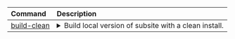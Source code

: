 <big><table>
    <thead>
        <tr align="left" valign="top">
            <th>Command</th>
            <th>Description</th>
        </tr>
    </thead>
    <tbody>
        <tr align="left" valign="top">
            <td> [build-clean](/includes/build/build.test.xml#L193) </td>
            <td>
                <details>
                    <summary>Build local version of subsite with a clean install.</summary>

> ```xml 
> <?xml version="1.0"?>
> <target name="build-clean" description="Build local version of subsite with a clean install." depends="drush-create-files-dirs, install, subsite-modules-development-enable"/>
> ```

                </details>
            </td>
        </tr>
        <tr align="left" valign="top">
            <td> [build-clone](/includes/build/build.clone.xml#L118) </td>
            <td>
                <details>
                    <summary>Build local version of subsite with production data.</summary>

> ```xml 
> <?xml version="1.0"?>
> <target name="build-clone" description="Build local version of subsite with production data." depends="subsite-database-download, drush-regenerate-settings, subsite-database-import, subsite-modules-development-enable"/>
> ```

                </details>
            </td>
        </tr>
        <tr align="left" valign="top">
            <td> [build-code](/includes/build/build.package.xml#L74) </td>
            <td>
                <details>
                    <summary>Build local version of subsite without install.</summary>

> ```xml 
> <?xml version="1.0"?>
> <target name="build-code" description="Build local version of subsite without install." depends="             subsite-site-backup,             platform-delete,             platform-make,             platform-link-resources,             subsite-composer-install,             test-behat-setup-link,             test-behat-setup,             platform-update-htaccess,             test-phpcs-setup,             subsite-modules-development-download,             subsite-site-restore"/>
> ```

                </details>
            </td>
        </tr>
        <tr align="left" valign="top">
            <td> [build-keep](/includes/build/build.package.xml#L92) </td>
            <td>
                <details>
                    <summary>Build local version of subsite with backup and restore.</summary>

> ```xml 
> <?xml version="1.0"?>
> <target name="build-keep" description="Build local version of subsite with backup and restore.">
>         <!-- Execute build-dev with automatic rebuild enabled. -->
>         <phingcall target="build-dev">
>             <property name="platform.rebuild.auto" value="1" override="true"/>
>         </phingcall>
>     </target>
> ```

                </details>
            </td>
        </tr>
        <tr align="left" valign="top">
            <td> [build-release](/includes/build/build.package.xml#L63) </td>
            <td>
                <details>
                    <summary>Build subsite source code release package.</summary>

> ```xml 
> <?xml version="1.0"?>
> <target name="build-release" description="Build subsite source code release package." depends="build-dist">
>         <mkdir dir="${project.release.path}"/>
>         <exec command="tar -czf ${project.release.path}/${project.release.name}.tar.gz ${phing.subsite.build.dir}"/>
>     </target>
> ```

                </details>
            </td>
        </tr>
        <tr align="left" valign="top">
            <td> [build-tests](/includes/build/build.package.xml#L69) </td>
            <td>
                <details>
                    <summary>Build subsite tests code release package.</summary>

> ```xml 
> <?xml version="1.0"?>
> <target name="build-tests" description="Build subsite tests code release package.">
>         <mkdir dir="${project.release.path}"/>
>     </target>
> ```

                </details>
            </td>
        </tr>
        <tr align="left" valign="top">
            <td> [docker-compose-down](/includes/build/build.docker.xml#L22) </td>
            <td>
                <details>
                    <summary>Trash docker project.</summary>

> ```xml 
> <?xml version="1.0"?>
> <target name="docker-compose-down" description="Trash docker project.">
>         <echo msg="Removing containers and volumes for ${docker.project.id}"/>
>         <exec command="docker-compose -p ${docker.project.id} -f ${subsite.starterkit.root}/resources/docker/docker-compose.yml down --volumes"/>
>         <delete file="${project.basedir}/ssk-${docker.project.id}"/>
>     </target>
> ```

                </details>
            </td>
        </tr>
        <tr align="left" valign="top">
            <td> [docker-compose-stop](/includes/build/build.docker.xml#L15) </td>
            <td>
                <details>
                    <summary>Stop docker project.</summary>

> ```xml 
> <?xml version="1.0"?>
> <target name="docker-compose-stop" description="Stop docker project.">
>         <echo msg="Stopping containers for ${docker.project.id}"/>
>         <exec command="docker-compose -p ${docker.project.id} -f ${subsite.starterkit.root}/resources/docker/docker-compose.yml stop"/>
>         <exec command="${project.basedir}/ssk-${docker.project.id} ps" passthru="true"/>
>     </target>
> ```

                </details>
            </td>
        </tr>
        <tr align="left" valign="top">
            <td> [docker-compose-up](/includes/build/build.docker.xml#L5) </td>
            <td>
                <details>
                    <summary>Start docker project.</summary>

> ```xml 
> <?xml version="1.0"?>
> <target name="docker-compose-up" description="Start docker project.">
>         <echo msg="Starting containers for ${docker.project.id}"/>
>         <mkdir dir="${platform.build.dir}"/> 
>         <mkdir dir="${share.platform.path}/databases/platform-dev-${platform.package.reference}"/>
>         <exec command="DB_LOCATION_DIR=${share.platform.path}/databases/platform-dev-${platform.package.reference} docker-compose -p ${docker.project.id} -f ${subsite.starterkit.root}/resources/docker/docker-compose.yml up -d --no-recreate"/>
>         <rel-sym link="${project.basedir}/ssk-${docker.project.id}" target="${subsite.starterkit.root}/resources/docker/dbash" overwrite="true"/>
>         <exec command="${project.basedir}/ssk-${docker.project.id} ps" passthru="true"/>
>     </target>
> ```

                </details>
            </td>
        </tr>
        <tr align="left" valign="top">
            <td> [install](/includes/build/build.test.xml#L5) </td>
            <td>
                <details>
                    <summary>Install the subsite.</summary>

> ```xml 
> <?xml version="1.0"?>
> <target name="install" description="Install the subsite.">
>         <!--
>             Ensure the settings folder is writable so the installer can create
>             the settings.php file.
>          -->
>         <chmod mode="0775" failonerror="false" verbose="false" quiet="true">
>             <fileset dir="${platform.build.settings.dir}"/>
>         </chmod>
> 
>         <if>
>             <and>
>                 <equals arg1="${platform.package.database}" arg2="1"/>
>                 <available file="${share.platform.path}/databases/platform-dev-${platform.package.reference}/platform-dev-${platform.package.reference}.sql" type="file"/>
>             </and>
>             <then>
>                 <phingcall target="drush-regenerate-settings"/>
>                 <exec command="${drush.bin} --root=${platform.build.dir} status bootstrap | grep -q Successful" returnProperty="drush-status-bootstrap"/>
>                 <if>
>                     <not>
>                         <equals arg1="${drush-status-bootstrap}" arg2="0"/>
>                     </not>
>                     <then>
>                         <phingcall target="drush-sql-create"/>
>                         <phingcall target="drush-sql-import">
>                             <property name="database-file" value="${share.platform.path}/databases/platform-dev-${platform.package.reference}/platform-dev-${platform.package.reference}.sql"/>
>                         </phingcall>
>                     </then>
>                 </if> 
>             </then>
>             <else>
>                 <!-- Install site with drush. -->
>                 <phingcall target="drush-site-install"/>
>                 <!-- Backup vanilla database. -->
>                 <if>
>                     <equals arg1="${platform.package.database}" arg2="1"/>
>                     <then>
>                         <phingcall target="drush-sql-dump">
>                             <property name="database-file" value="${share.platform.path}/databases/platform-dev-${platform.package.reference}/platform-dev-${platform.package.reference}.sql"/>
>                         </phingcall>
>                     </then>
>                 </if>
>             </else>
>         </if>
> 
>         <!-- Enable solr if needed. -->
>         <phingcall target="drush-enable-solr"/>
> 
>         <!--
>             Subsites are not allowed to use their own installation profile for
>             historical reasons. The functionality is contained in one of more
>             features and modules which need to be enabled after installation.
>         -->
>         <phingcall target="subsite-modules-install-enable"/>
> 
>         <!-- Rebuild node access after Subsites modules activation -->
>         <phingcall target="drush-rebuild-node-access"/>
>     </target>
> ```

                </details>
            </td>
        </tr>
        <tr align="left" valign="top">
            <td> [link-docroot](/includes/build/build.package.xml#L28) </td>
            <td>
                <details>
                    <summary>Create symlink from build to docroot.</summary>

> ```xml 
> <?xml version="1.0"?>
> <target name="link-docroot" description="Create symlink from build to docroot.">
>         <rel-sym link="${server.docroot}" target="${platform.build.dir}" overwrite="true"/>
>     </target>
> ```

                </details>
            </td>
        </tr>
        <tr align="left" valign="top">
            <td> [test-run-behat](/includes/build/build.test.xml#L150) </td>
            <td>
                <details>
                    <summary>Refresh configuration and run behat tests.</summary>

> ```xml 
> <?xml version="1.0"?>
> <target name="test-run-behat" description="Refresh configuration and run behat tests.">
>         <behat executable="${behat.bin}" config="${behat.yml.path}" strict="${behat.options.strict}" verbose="${behat.options.verbosity}" passthru="${behat.options.passthru}"/>
>     </target>
> ```

                </details>
            </td>
        </tr>
        <tr align="left" valign="top">
            <td> [test-run-phpcs](/includes/build/build.test.xml#L186) </td>
            <td>
                <details>
                    <summary>Refresh configuration and run phpcs review.</summary>

> ```xml 
> <?xml version="1.0"?>
> <target name="test-run-phpcs" description="Refresh configuration and run phpcs review." depends="test-phpcs-setup, test-run-php-codesniffer"/>
> ```

                </details>
            </td>
        </tr>
        <tr align="left" valign="top">
            <td> [test-run-qa](/includes/build/build.test.xml#L179) </td>
            <td>
                <details>
                    <summary>Refresh configuration and run qa review.</summary>

> ```xml 
> <?xml version="1.0"?>
> <target name="test-run-qa" description="Refresh configuration and run qa review." depends="test-phpcs-setup, test-quality-assurance"/>
> ```

                </details>
            </td>
        </tr>
        <tr align="left" valign="top">
            <td> [build-dev](/includes/build/build.deprecated.xml#L5) </td>
            <td>
                <details>
                    <summary> Target build-dev has been replaced by build-code. </summary>

> ```xml 
> <?xml version="1.0"?>
> <target hidden="true" name="build-dev">
>         <replaced target="build-code"/>
>     </target>
> ```

                </details>
            </td>
        </tr>
        <tr align="left" valign="top">
            <td> [build-dist](/includes/build/build.package.xml#L100) </td>
            <td>
                <details>
                    <summary> Create distribution code base. </summary>

> ```xml 
> <?xml version="1.0"?>
> <target name="build-dist" hidden="true" depends="             dist-delete,             dist-make,             dist-copy-resources,             dist-composer-install"/>
> ```

                </details>
            </td>
        </tr>
        <tr align="left" valign="top">
            <td> [check-for-default-settings-or-rebuild](/includes/build/build.clone.xml#L88) </td>
            <td>
                <details>
                    <summary> Target to check if we have default settings, otherwise propose user to rebuild. </summary>

> ```xml 
> <?xml version="1.0"?>
> <target name="check-for-default-settings-or-rebuild" hidden="true">
>         <if>
>             <not>
>                 <available file="${platform.build.settings.dir}/default.settings.php" type="file" property="platform.build.settings.dir.default.settings"/>
>             </not>
>             <then>
>                 <!-- If we can not find default settings in the build settings folder, prompt to ask user to rebuild. -->
>                 <echo msg="No default settings detected at ${platform.build.settings.dir}/default.settings.php." level="warning"/>
>                 <propertyprompt propertyName="platform-rebuild" defaultValue="no" promptText="Do you wish to rebuild? (y/n)"/>
>                 <if>
>                     <equals arg1="${platform-rebuild}" arg2="y"/>
>                     <then>
>                         <phingcall target="build-dev"/>
>                     </then>
>                     <else>
>                         <!-- If user chooses not to rebuild we have no other choice to fail the build. -->
>                         <echo msg="Can not re-generate settings, canceling clone task." level="error"/>
>                         <fail/>
>                     </else>
>                 </if>
>             </then>
>             <else>
>                 <!-- If we have found the default settings inform the user we will proceed with generation. -->
>                 <echo msg="Default settings found at ${platform.build.settings.dir}/default.settings.php."/>
>                 <echo msg="Proceeding with re-generation of the settings.php."/>
>             </else>
>         </if>
>     </target>
> ```

                </details>
            </td>
        </tr>
        <tr align="left" valign="top">
            <td> [composer-echo-hook-phingcalls](/includes/build/build.composer.xml#L5) </td>
            <td>
                <details>
                    <summary> Echo the composer hook phingcalls. </summary>

> ```xml 
> <?xml version="1.0"?>
> <target name="composer-echo-hook-phingcalls" hidden="true">
>         <echoproperties prefix="composer.hook."/>
>     </target>
> ```

                </details>
            </td>
        </tr>
        <tr align="left" valign="top">
            <td> [copy-folder](/includes/build/build.helpers.xml#L5) </td>
            <td>
                <details>
                    <summary> Copies a given folder to a new location. </summary>

> ```xml 
> <?xml version="1.0"?>
> <target name="copy-folder" hidden="true">
>         <copy todir="${copy.destination.path}" haltonerror="${copy.path.haltonerror}">
>             <fileset dir="${copy.source.path}" defaultexcludes="false"/>
>         </copy>
>     </target>
> ```

                </details>
            </td>
        </tr>
        <tr align="left" valign="top">
            <td> [create-tmp-dirs](/includes/build/build.package.xml#L35) </td>
            <td>
                <details>
                    <summary> Create temp dirs. </summary>

> ```xml 
> <?xml version="1.0"?>
> <target name="create-tmp-dirs" hidden="true">
>         <if>
>             <!-- Create the global cache directory if it doesn't exist. -->
>             <not>
>                 <available file="${platform.package.cachedir}" type="dir"/>
>             </not>
>             <then>
>                 <mkdir dir="${platform.package.cachedir}"/>
>             </then>
>             <else>
>                 <echo msg="Directory ${platform.package.cachedir} exists."/>
>             </else>
>         </if>
>         <if>
>             <!-- Create the destination directory if it doesn't exist. -->
>             <not>
>                 <available file="${platform.package.destination}" type="dir"/>
>             </not>
>             <then>
>                 <mkdir dir="${platform.package.destination}"/>
>             </then>
>             <else>
>                 <echo msg="Directory ${platform.package.destination} exists."/>
>             </else>
>         </if>
>     </target>
> ```

                </details>
            </td>
        </tr>
        <tr align="left" valign="top">
            <td> [delete-folder](/includes/build/build.helpers.xml#L12) </td>
            <td>
                <details>
                    <summary> Delete a given folder. </summary>

> ```xml 
> <?xml version="1.0"?>
> <target name="delete-folder" hidden="true">
>         <!-- Use the faster native command on UNIX systems. -->
>         <if>
>             <os family="unix"/>
>             <then>
>                 <echo msg="rm -rf &quot;${folder.to.delete}&quot;"/>
>                 <exec command="rm -rf &quot;${folder.to.delete}&quot;" dir="${project.basedir}" passthru="true" checkreturn="true"/>
>             </then>
>             <else>
>                 <delete dir="${folder.to.delete}" includeemptydirs="true" failonerror="false"/>
>             </else>
>         </if>
>     </target>
> ```

                </details>
            </td>
        </tr>
        <tr align="left" valign="top">
            <td> [dist-composer-install](/includes/build/build.dist.xml#L5) </td>
            <td>
                <details>
                    <summary> Install Composer dist dependencies for the subsite. </summary>

> ```xml 
> <?xml version="1.0"?>
> <target name="dist-composer-install">
>         <echo msg="Run 'composer install --no-dev' in the build destination folder."/>
>         <composer command="install" composer="${composer.bin}">
>             <arg value="--working-dir=${dist.build.dir}"/>
>             <arg value="--no-interaction"/>
>             <arg value="--no-plugins"/>
>             <arg value="--no-suggest"/>
>             <arg value="--no-dev"/>
>             <arg value="--ansi"/>
>         </composer>
>     </target>
> ```

                </details>
            </td>
        </tr>
        <tr align="left" valign="top">
            <td> [dist-copy-resources](/includes/build/build.dist.xml#L18) </td>
            <td>
                <details>
                    <summary> Copy subsite resources into the build folder. </summary>

> ```xml 
> <?xml version="1.0"?>
> <target name="dist-copy-resources">
>         <echo msg="Copy custom resources."/>
>         <!-- Copy our custom modules. -->
>         <phingcall target="copy-folder">
>             <property name="copy.source.path" value="${subsite.resources.modules.dir}"/>
>             <property name="copy.destination.path" value="${dist.build.modules.custom.dir}"/>
>             <property name="copy.path.haltonerror" value="false" override="true"/>
>         </phingcall>
>         <!-- Copy our custom features. -->
>         <phingcall target="copy-folder">
>             <property name="copy.source.path" value="${subsite.resources.features.dir}"/>
>             <property name="copy.destination.path" value="${dist.build.modules.features.dir}"/>
>             <property name="copy.path.haltonerror" value="false" override="true"/>
>         </phingcall>
>         <!-- Copy our custom themes. -->
>         <phingcall target="copy-folder">
>             <property name="copy.source.path" value="${subsite.resources.themes.dir}"/>
>             <property name="copy.destination.path" value="${dist.build.themes.dir}"/>
>             <property name="copy.path.haltonerror" value="false" override="true"/>
>         </phingcall>
>         <!-- Copy our custom PSR-4 code. -->
>         <phingcall target="copy-folder">
>             <property name="copy.source.path" value="${subsite.resources.source.dir}"/>
>             <property name="copy.destination.path" value="${dist.build.source.dir}"/>
>             <property name="copy.path.haltonerror" value="false" override="true"/>
>         </phingcall>
>         <!-- Copy composer configuration. -->
>         <copy todir="${dist.build.dir}" file="${subsite.resources.composer.json}"/>
>         <copy todir="${dist.build.dir}" file="${subsite.resources.composer.lock}"/>
>     </target>
> ```

                </details>
            </td>
        </tr>
        <tr align="left" valign="top">
            <td> [dist-delete](/includes/build/build.dist.xml#L50) </td>
            <td>
                <details>
                    <summary> Delete the previous distribution build. </summary>

> ```xml 
> <?xml version="1.0"?>
> <target name="dist-delete">
>         <echo msg="Delete previous build."/>
>         <phingcall target="delete-folder">
>             <property name="folder.to.delete" value="${dist.build.dir}"/>
>         </phingcall>
>     </target>
> ```

                </details>
            </td>
        </tr>
        <tr align="left" valign="top">
            <td> [dist-make](/includes/build/build.dist.xml#L58) </td>
            <td>
                <details>
                    <summary> Make the distribution version of the subsite. </summary>

> ```xml 
> <?xml version="1.0"?>
> <target name="dist-make">
>         <echo msg="Delete temporary build folder."/>
>         <phingcall target="delete-folder">
>             <property name="folder.to.delete" value="${phing.subsite.tmp.dir}/build"/>
>         </phingcall>
> 
>         <echo msg="Make the subsite."/>
>         <!--
>             Drush make builds the site as if it is part of a complete Drupal
>             installation. The actual build is in the /sites/all subfolder. Build
>             in a temporary folder and move the subsite into place when done.
>          -->
>         <if>
>             <available file="${subsite.make}" type="file"/>
>             <then>
>                 <loadfile property="sitemake" file="${subsite.make}"/>
>                 <propertyregex property="not.empty" subject="${sitemake}" pattern="([^#; ])(libraries\[|projects\[)" match="$1" casesensitive="false" defaultvalue="empty"/>
>                 <if>
>                     <not><equals arg1="${not.empty}" arg2="empty"/></not>
>                     <then>
>                         <phingcall target="drush-make-no-core">
>                             <property name="drush.make.target.file" value="${subsite.make}"/>
>                             <property name="drush.make.root" value="${phing.subsite.tmp.dir}/build"/>
>                         </phingcall>
>                     </then>
>                     <else>
>                        <echo msg="Empty make file found. Skipping... ${not.empty}"/>
>                        <mkdir dir="${phing.subsite.tmp.dir}/build/sites/all"/>
>                     </else>
>                 </if>
>             </then>
>             <else>
>                 <echo msg="No make file found. Skipping..."/>
>                 <mkdir dir="${phing.subsite.tmp.dir}/build/sites/all"/>
>             </else>
>         </if>
> 
>         <!-- Move the subsite to its destination. -->
>         <echo msg="mv &quot;${phing.subsite.tmp.dir}/build/sites/all/&quot; &quot;${dist.build.dir}&quot;"/>
>         <exec command="mv &quot;${phing.subsite.tmp.dir}/build/sites/all/&quot; &quot;${dist.build.dir}&quot;" dir="${project.basedir}" passthru="true" checkreturn="true"/>
> 
>         <echo msg="Clean up temporary build folder."/>
>         <phingcall target="delete-folder">
>             <property name="folder.to.delete" value="${phing.subsite.tmp.dir}/build"/>
>         </phingcall>
>     </target>
> ```

                </details>
            </td>
        </tr>
        <tr align="left" valign="top">
            <td> [drush-create-files-dirs](/includes/build/build.drush.xml#L32) </td>
            <td>
                <details>
                    <summary> Create the directories. </summary>

> ```xml 
> <?xml version="1.0"?>
> <target name="drush-create-files-dirs">
>         <echo message="Creating files directories for ${drupal.db.name}."/>
>         <!-- Execute setttings generation script. -->
>         <drush command="php-script" root="${platform.build.dir}" bin="${drush.bin}" verbose="${drush.verbose}" color="${drush.color}">
>             <param>${subsite.starterkit.root}/includes/drush/generate-directories.php</param>
>         </drush>
>     </target>
> ```

                </details>
            </td>
        </tr>
        <tr align="left" valign="top">
            <td> [drush-dl-rr](/includes/build/build.drush.xml#L162) </td>
            <td>
                <details>
                    <summary> Download registry rebuild. </summary>

> ```xml 
> <?xml version="1.0"?>
> <target name="drush-dl-rr">
>         <echo message="Installing registry rebuild on user account."/>
>         <exec command="${drush.bin} pm-download registry_rebuild-7 -n &gt;/dev/null"/>
>         <exec command="${drush.bin} cc drush &gt;/dev/null"/>
>     </target>
> ```

                </details>
            </td>
        </tr>
        <tr align="left" valign="top">
            <td> [drush-enable-modules](/includes/build/build.drush.xml#L19) </td>
            <td>
                <details>
                    <summary> Enable modules. </summary>

> ```xml 
> <?xml version="1.0"?>
> <target name="drush-enable-modules" hidden="true">
>         <drush command="pm-enable" assume="yes" root="${platform.build.dir}" bin="${drush.bin}" verbose="${drush.verbose}" color="${drush.color}">
>             <param>${drupal.modules}</param>
>         </drush>
>     </target>
> ```

                </details>
            </td>
        </tr>
        <tr align="left" valign="top">
            <td> [drush-enable-solr](/includes/build/build.drush.xml#L83) </td>
            <td>
                <details>
                    <summary> Activate solr if needed. </summary>

> ```xml 
> <?xml version="1.0"?>
> <target name="drush-enable-solr">
>         <if>
>             <equals arg1="${drupal.solr.activate}" arg2="1"/>
>             <then>
>                 <echo message="Enable apachesolr for ${drupal.db.name}."/>
>                 <phingcall target="drush-enable-modules">
>                     <property name="drupal.modules" value="apachesolr"/>
>                 </phingcall>
>                 <drush command="solr-set-env-url" assume="yes" root="${platform.build.dir}" bin="${drush.bin}" verbose="${drush.verbose}" color="${drush.color}">
>                     <param>${drupal.solr.env.url}</param>
>                 </drush>
>             </then>
>         </if>
>     </target>
> ```

                </details>
            </td>
        </tr>
        <tr align="left" valign="top">
            <td> [drush-make-no-core](/includes/build/build.drush.xml#L99) </td>
            <td>
                <details>
                    <summary> Execute a makefile with the no-core option. </summary>

> ```xml 
> <?xml version="1.0"?>
> <target name="drush-make-no-core">
>         <echo message="Running make file ${drush.make.target.file} into folder ${drush.make.root}."/>
>         <drush command="make" assume="yes" bin="${drush.bin}" pipe="yes" verbose="${drush.verbose}" root="${drush.make.root}" color="${drush.color}">
>             <param>${drush.make.target.file}</param>
>             <param>${drush.make.root}</param>
>             <option name="concurrency">10</option>
>             <option name="no-patch-txt"/>
>             <option name="no-core"/>
>         </drush>
>     </target>
> ```

                </details>
            </td>
        </tr>
        <tr align="left" valign="top">
            <td> [drush-rebuild-node-access](/includes/build/build.drush.xml#L169) </td>
            <td>
                <details>
                    <summary> Rebuild node access. </summary>

> ```xml 
> <?xml version="1.0"?>
> <target name="drush-rebuild-node-access">
>         <drush command="php-eval" assume="yes" root="${platform.build.dir}" bin="${drush.bin}" verbose="${drush.verbose}" color="${drush.color}">
>             <param>"node_access_rebuild()"</param>
>         </drush>
>     </target>
> ```

                </details>
            </td>
        </tr>
        <tr align="left" valign="top">
            <td> [drush-regenerate-settings](/includes/build/build.drush.xml#L111) </td>
            <td>
                <details>
                    <summary> Regenerate the settings file with database credentials and development variables. </summary>

> ```xml 
> <?xml version="1.0"?>
> <target name="drush-regenerate-settings" depends="check-for-default-settings-or-rebuild">
>         <copy file="${subsite.starterkit.root}/includes/drush/generate-settings.php" tofile="tmp/generate-settings.php" overwrite="true">
>             <filterchain>
>                 <replacetokens begintoken="%%" endtoken="%%">
>                     <!-- Replace tokens in settings generation script. -->
>                     <token key="drupal.db.type" value="${drupal.db.type}"/>
>                     <token key="drupal.db.name" value="${drupal.db.name}"/>
>                     <token key="drupal.db.user" value="${drupal.db.user}"/>
>                     <token key="drupal.db.password" value="${drupal.db.password}"/>
>                     <token key="drupal.db.host" value="${drupal.db.host}"/>
>                     <token key="drupal.db.port" value="${drupal.db.port}"/>
>                     <token key="error_level" value="${development.variables.error_level}"/>
>                     <token key="views_ui_show_sql_query" value="${development.variables.views_ui_show_sql_query}"/>
>                     <token key="views_ui_show_performance_statistics" value="${development.variables.views_ui_show_performance_statistics}"/>
>                     <token key="views_show_additional_queries" value="${development.variables.views_show_additional_queries}"/>
>                     <token key="stage_file_proxy_origin" value="${development.variables.stage_file_proxy_origin}"/>
>                     <token key="stage_file_proxy_origin_dir" value="${development.variables.stage_file_proxy_origin_dir}"/>
>                     <token key="stage_file_proxy_hotlink" value="${development.variables.stage_file_proxy_hotlink}"/>
>                     <token key="file_public_path" value="${platform.build.files.dir}"/>
>                     <token key="file_private_path" value="${platform.build.files.dir}/private_files"/>
>                     <token key="file_temporary_path" value="${platform.build.tmp.dir}"/>
>                 </replacetokens>
>             </filterchain>
>         </copy>
>         <!-- Execute setttings generation script. -->
>         <drush command="php-script" root="${platform.build.dir}" bin="${drush.bin}" verbose="${drush.verbose}" color="${drush.color}">
>             <param>tmp/generate-settings.php</param>
>         </drush>
>     </target>
> ```

                </details>
            </td>
        </tr>
        <tr align="left" valign="top">
            <td> [drush-registry-rebuild](/includes/build/build.drush.xml#L142) </td>
            <td>
                <details>
                    <summary> Rebuild registry. </summary>

> ```xml 
> <?xml version="1.0"?>
> <target name="drush-registry-rebuild">
>         <trycatch>
>             <try>
>                 <!-- Check if registry rebuild is available. -->
>                 <exec command="${drush.bin} rr --help" checkreturn="true"/>
>             </try>
>             <catch>
>                 <!-- Download if not available. -->
>                 <phingcall target="drush-dl-rr"/>
>             </catch>
>             <finally>
>                  <!-- Rebuild Registry. -->
>                  <drush command="registry-rebuild" assume="yes" root="${platform.build.dir}" bin="${drush.bin}" verbose="${drush.verbose}">
>                      <param>--fire-bazooka</param>
>                  </drush>
>             </finally>
>         </trycatch>
>     </target>
> ```

                </details>
            </td>
        </tr>
        <tr align="left" valign="top">
            <td> [drush-site-install](/includes/build/build.drush.xml#L5) </td>
            <td>
                <details>
                    <summary> Install the site. </summary>

> ```xml 
> <?xml version="1.0"?>
> <target name="drush-site-install">
>         <echo message="Installing site ${subsite.name}."/>
>         <drush command="site-install" assume="yes" root="${platform.build.dir}" bin="${drush.bin}" verbose="${drush.verbose}" color="${drush.color}">
>             <option name="db-url" value="${drupal.db.url}"/>
>             <option name="site-name" value="'${subsite.name}'"/>
>             <option name="account-name" value="${drupal.admin.username}"/>
>             <option name="account-pass" value="${drupal.admin.password}"/>
>             <option name="account-mail" value="${drupal.admin.email}"/>
>             <param>${platform.profile.name}</param>
>             <param>install_configure_form.update_status_module='array(FALSE,FALSE)'</param>
>         </drush>
>     </target>
> ```

                </details>
            </td>
        </tr>
        <tr align="left" valign="top">
            <td> [drush-sql-create](/includes/build/build.drush.xml#L41) </td>
            <td>
                <details>
                    <summary> Create the database. </summary>

> ```xml 
> <?xml version="1.0"?>
> <target name="drush-sql-create">
>         <echo message="Creating database ${drupal.db.name}."/>
>         <drush command="sql-create" assume="yes" root="${platform.build.dir}" bin="${drush.bin}" verbose="${drush.verbose}" color="${drush.color}">
>             <option name="db-url" value="${drupal.db.url}"/>
>         </drush>
>     </target>
> ```

                </details>
            </td>
        </tr>
        <tr align="left" valign="top">
            <td> [drush-sql-drop](/includes/build/build.drush.xml#L65) </td>
            <td>
                <details>
                    <summary> Drop the database. </summary>

> ```xml 
> <?xml version="1.0"?>
> <target name="drush-sql-drop">
>         <echo message="Dropping database ${drupal.db.name}."/>
>         <drush command="sql-drop" assume="yes" root="${platform.build.dir}" bin="${drush.bin}" verbose="${drush.verbose}" color="${drush.color}">
>             <option name="db-url" value="${drupal.db.url}"/>
>         </drush>
>     </target>
> ```

                </details>
            </td>
        </tr>
        <tr align="left" valign="top">
            <td> [drush-sql-dump](/includes/build/build.drush.xml#L73) </td>
            <td>
                <details>
                    <summary> Backup the database. </summary>

> ```xml 
> <?xml version="1.0"?>
> <target name="drush-sql-dump">
>         <echo message="Backing up database ${drupal.db.name} to ${database-file}."/>
>         <dirname property="database-cachedir" file="${database-file}"/>
>         <mkdir dir="${database-cachedir}"/>
>         <drush command="sql-dump" assume="yes" root="${platform.build.dir}" bin="${drush.bin}" verbose="${drush.verbose}" color="${drush.color}">
>             <option name="result-file" value="${database-file}"/>
>         </drush>
>     </target>
> ```

                </details>
            </td>
        </tr>
        <tr align="left" valign="top">
            <td> [drush-sql-import](/includes/build/build.drush.xml#L49) </td>
            <td>
                <details>
                    <summary> Import a database. </summary>

> ```xml 
> <?xml version="1.0"?>
> <target name="drush-sql-import">
>         <echo message="Importing database."/>
>         <drush command="sql-cli" root="${platform.build.dir}" bin="${drush.bin}" verbose="${drush.verbose}" color="${drush.color}">
>             <param>&lt; ${database-file}</param>
>         </drush>
>         <phingcall target="drush-registry-rebuild"/>
>         <phingcall target="drush-create-files-dirs"/>
>         <!-- Update database. -->
>         <drush command="updatedb" assume="yes" root="${platform.build.dir}" bin="${drush.bin}"/>
>         <!-- Clear Caches. -->
>         <drush command="cc" assume="yes" root="${platform.build.dir}" bin="${drush.bin}">
>             <param>all</param>
>         </drush>
>     </target>
> ```

                </details>
            </td>
        </tr>
        <tr align="left" valign="top">
            <td> [platform-composer-install](/includes/build/build.platform.xml#L5) </td>
            <td>
                <details>
                    <summary> Install Composer dependencies for the build system. </summary>

> ```xml 
> <?xml version="1.0"?>
> <target name="platform-composer-install">
>         <echo msg="Run 'composer install' in platform root."/>
>         <composer command="install" composer="${composer.bin}">
>             <arg value="--working-dir=${project.basedir}"/>
>             <arg value="--no-interaction"/>
>             <arg value="--no-suggest"/>
>             <arg value="--ansi"/>
>         </composer>
>     </target>
> ```

                </details>
            </td>
        </tr>
        <tr align="left" valign="top">
            <td> [platform-delete](/includes/build/build.platform.xml#L16) </td>
            <td>
                <details>
                    <summary> Delete the previous development build. </summary>

> ```xml 
> <?xml version="1.0"?>
> <target name="platform-delete">
>         <echo msg="Delete previous build."/>
>         <phingcall target="unprotect-folder">
>             <property name="folder.to.unprotect" value="${platform.build.settings.dir}"/>
>         </phingcall>
>         <echo msg="Unprotecting folder."/>
>         <phingcall target="delete-folder">
>             <property name="folder.to.delete" value="${platform.build.dir}"/>
>         </phingcall>
>         <echo msg="Deleting folder."/>
>     </target>
> ```

                </details>
            </td>
        </tr>
        <tr align="left" valign="top">
            <td> [platform-download](/includes/build/build.platform.xml#L29) </td>
            <td>
                <details>
                    <summary> Download the platform. </summary>

> ```xml 
> <?xml version="1.0"?>
> <target name="platform-download">
>         <if>
>             <available file="${platform.package.cachedir}/platform-dev-${platform.package.reference}.tar.gz" type="file"/>
>             <then>
>                   <echo msg="Package platform-dev-${platform.package.reference}.tar.gz already downloaded."/>
>             </then>
>             <else>
>                 <!-- Create the destination directory if it doesn't exist. -->
>                 <mkdir dir="${platform.package.cachedir}"/>
>                 <echo msg="Starting platform download. Depending on your connection this can take between 5-15 minutes. Go get some coffee."/>
>                 <if>
>                     <http url="https://github.com/ec-europa/platform-dev/releases/download/${platform.package.reference}/platform-dev-${platform.package.reference}.tar.gz"/>
>                     <then>
>                         <exec command="curl -L -o ${platform.package.cachedir}/platform-dev-${platform.package.reference}.tar.gz https://github.com/ec-europa/platform-dev/releases/download/${platform.package.reference}/platform-dev-${platform.package.reference}.tar.gz" passthru="true"/>
>                         <echo msg="Downloaded platform package reference ${platform.package.reference}"/>
>                     </then>
>                     <else>
>                         <fail msg="Failed downloading platform package reference ${platform.package.reference}"/>
>                     </else>
>                 </if>
>             </else>
>         </if>
>     </target>
> ```

                </details>
            </td>
        </tr>
        <tr align="left" valign="top">
            <td> [platform-link-resources](/includes/build/build.platform.xml#L54) </td>
            <td>
                <details>
                    <summary> Symlink the source folders for easy development. </summary>

> ```xml 
> <?xml version="1.0"?>
> <target name="platform-link-resources">
>         <rel-sym link="${platform.build.subsite.modules.custom.dir}" target="${subsite.resources.modules.dir}"/>
>         <rel-sym link="${platform.build.subsite.modules.features.dir}" target="${subsite.resources.features.dir}"/>
>         <delete dir="${platform.build.subsite.themes.dir}" includeemptydirs="true" failonerror="false"/>
>         <rel-sym link="${platform.build.subsite.themes.dir}" target="${subsite.resources.themes.dir}"/>
>         <rel-sym link="${platform.build.subsite.source.dir}" target="${subsite.resources.source.dir}"/>
>         <rel-sym link="${platform.build.subsite.composer.json}" target="${subsite.resources.composer.json}"/>
>         <rel-sym link="${platform.build.subsite.composer.lock}" target="${subsite.resources.composer.lock}"/>
>     </target>
> ```

                </details>
            </td>
        </tr>
        <tr align="left" valign="top">
            <td> [platform-make](/includes/build/build.platform.xml#L65) </td>
            <td>
                <details>
                    <summary> Make the development version of the subsite. </summary>

> ```xml 
> <?xml version="1.0"?>
> <target name="platform-make" depends="platform-unpack">
>         <if>
>             <available file="${subsite.make}" type="file"/>
>             <then>
>                 <echo msg="Make the subsite."/>
>                 <phingcall target="drush-make-no-core">
>                     <property name="drush.make.target.file" value="${subsite.make}"/>
>                     <property name="drush.make.root" value="${platform.build.dir}"/>
>                 </phingcall>
>             </then>
>             <else>
>                 <echo msg="No make file found. Skipping..."/>
>             </else>
>         </if>
>     </target>
> ```

                </details>
            </td>
        </tr>
        <tr align="left" valign="top">
            <td> [platform-unpack](/includes/build/build.platform.xml#L82) </td>
            <td>
                <details>
                    <summary> Unpack the platform. </summary>

> ```xml 
> <?xml version="1.0"?>
> <target name="platform-unpack" depends="platform-download">
>         <!-- Use the faster native commands on UNIX systems. -->
>         <if>
>             <os family="unix"/>
>             <then>
>                 <echo msg="mkdir &quot;${platform.build.dir}&quot;"/>
>                 <exec command="mkdir &quot;${platform.build.dir}&quot;" dir="${project.basedir}" passthru="true"/>
>                 <echo msg="tar xzf &quot;${platform.package.cachedir}/platform-dev-${platform.package.reference}.tar.gz&quot; -C &quot;${platform.build.dir}&quot;"/>
>                 <exec command="tar xzf &quot;${platform.package.cachedir}/platform-dev-${platform.package.reference}.tar.gz&quot; -C &quot;${platform.build.dir}&quot;" dir="${project.basedir}" passthru="true" checkreturn="true"/>
>             </then>
>             <else>
>                 <untar file="${platform.package.cachedir}/platform-dev-${platform.package.reference}.tar.gz" todir="${platform.build.dir}"/>
>             </else>
>         </if>
>     </target>
> ```

                </details>
            </td>
        </tr>
        <tr align="left" valign="top">
            <td> [platform-update-htaccess](/includes/build/build.platform.xml#L108) </td>
            <td>
                <details>
                    <summary> Update .htaccess. </summary>

> ```xml 
> <?xml version="1.0"?>
> <target name="platform-update-htaccess">
>         <if>
>             <istrue value="${drupal.htaccess.append.text}"/>
>             <then>
>                 <echo msg="Appended text to htaccess."/>
>                 <append destfile="${drupal.htaccess.path}" text="${drupal.htaccess.append.text}"/>
>             </then>
>             <else>
>                 <echo msg="Appended no text to htaccess."/>
>             </else>
>         </if>
>     </target>
> ```

                </details>
            </td>
        </tr>
        <tr align="left" valign="top">
            <td> [prompt-for-credentials-and-retry](/includes/build/build.clone.xml#L81) </td>
            <td>
                <details>
                    <summary> Simple prompt for user credentials and recurse into subsite-database-wget. </summary>

> ```xml 
> <?xml version="1.0"?>
> <target name="prompt-for-credentials-and-retry" hidden="true">
>         <input propertyName="project.database.url.htaccess.username" message="Please enter your username."/>
>         <input hidden="true" propertyName="project.database.url.htaccess.password" message="Please enter your password."/>
>         <phingcall target="subsite-database-wget"/>
>     </target>
> ```

                </details>
            </td>
        </tr>
        <tr align="left" valign="top">
            <td> [starterkit-build-documentation-index](/includes/build/build.starterkit.xml#L60) </td>
            <td>
                <details>
                    <summary> Build documentation index. </summary>

> ```xml 
> <?xml version="1.0"?>
> <target name="starterkit-build-documentation-index">
>         <build-documentation-index/>        
>     </target>
> ```

                </details>
            </td>
        </tr>
        <tr align="left" valign="top">
            <td> [starterkit-copy-templates](/includes/build/build.starterkit.xml#L11) </td>
            <td>
                <details>
                    <summary> Ensure needed files are present. </summary>

> ```xml 
> <?xml version="1.0"?>
> <target name="starterkit-copy-templates">
>         <echo msg="Ensuring the presence of build.xml and Jenkinsfile."/>
>         <copy todir="${project.basedir}">
>             <fileset dir="${subsite.starterkit.templates}"/>
>         </copy>
>     </target>
> ```

                </details>
            </td>
        </tr>
        <tr align="left" valign="top">
            <td> [starterkit-link-binary](/includes/build/build.starterkit.xml#L5) </td>
            <td>
                <details>
                    <summary> Provide handy access with root symlink to starterkit binary. </summary>

> ```xml 
> <?xml version="1.0"?>
> <target name="starterkit-link-binary">
>         <echo msg="Provide project with starterkit binary at root level."/>
>         <rel-sym link="${project.basedir}/ssk" target="${subsite.starterkit.bin}" overwrite="true"/>
>     </target>
> ```

                </details>
            </td>
        </tr>
        <tr align="left" valign="top">
            <td> [starterkit-upgrade](/includes/build/build.starterkit.xml#L19) </td>
            <td>
                <details>
                    <summary> Upgrade subsite-starterkit 2.x to 3.x. </summary>

> ```xml 
> <?xml version="1.0"?>
> <target name="starterkit-upgrade">
> 
>         <!-- Delete starterkit folders. -->
>         <phingcall target="delete-folder">
>             <property name="folder.to.delete" value="${project.basedir}/bin"/>
>         </phingcall>
>         <phingcall target="delete-folder">
>             <property name="folder.to.delete" value="${project.basedir}/docs"/>
>         </phingcall>
>         <phingcall target="delete-folder">
>             <property name="folder.to.delete" value="${project.basedir}/src"/>
>         </phingcall>
>         <phingcall target="delete-folder">
>             <property name="folder.to.delete" value="${subsite.resources.dir}/cloudformation"/>
>         </phingcall>
>         <phingcall target="delete-folder">
>             <property name="folder.to.delete" value="${subsite.resources.dir}/codedeploy"/>
>         </phingcall>
>         <phingcall target="delete-folder">
>             <property name="folder.to.delete" value="${subsite.resources.dir}/composer"/>
>         </phingcall>
>         <!-- Delete starterkit files. -->
>         <delete>
>             <fileset dir="${project.basedir}">
>                 <include name="CHANGELOG.md"/>
>                 <include name="LICENSE.md"/>
>                 <include name="README.md"/>
>                 <include name="appspec.yml"/>
>                 <include name="build.clone.xml"/>
>                 <include name="build.package.xml"/>
>                 <include name="build.properties.dist"/>
>                 <include name="build.test.xml"/>
>                 <include name="composer.lock"/>
>                 <include name="phpcs-ruleset.xml"/>
>             </fileset>
>         </delete>
>         <!-- Move subsite files to new location. -->
>         <move file="${subsite.resources.dir}/phpcs-custom.xml" tofile="phpcs-ruleset.xml" overwrite="true"/>
>     </target>
> ```

                </details>
            </td>
        </tr>
        <tr align="left" valign="top">
            <td> [subsite-composer-install](/includes/build/build.subsite.xml#L5) </td>
            <td>
                <details>
                    <summary> Install Composer dev dependencies for the subsite. </summary>

> ```xml 
> <?xml version="1.0"?>
> <target name="subsite-composer-install">
>         <echo msg="Run 'composer install' in the subsite folder for development purposes."/>
>         <composer command="install" composer="${composer.bin}">
>             <arg value="--working-dir=${platform.build.subsite.dir}"/>
>             <arg value="--no-interaction"/>
>             <!-- <arg value="no-plugins" /> -->
>             <arg value="--no-suggest"/>
>             <arg value="--ansi"/>
>         </composer>
>     </target>
> ```

                </details>
            </td>
        </tr>
        <tr align="left" valign="top">
            <td> [subsite-database-download](/includes/build/build.clone.xml#L17) </td>
            <td>
                <details>
                    <summary> Download the production database. </summary>

> ```xml 
> <?xml version="1.0"?>
> <target name="subsite-database-download">
>         <echo msg="Download the production database."/>
>         <!--Strips gz suffix. -->
>         <php expression="substr('${project.database.filename}', 0, -3)" returnProperty="gunzipped.filename" level="debug"/>
>         <if>
>             <not>
>                 <!-- Check if we have a previously downloaded dump available. -->
>                 <available file="tmp/${gunzipped.filename}" type="file" property="gunzipped.project.db"/>
>             </not>
>             <then>
>                 <!-- If not available, download and unzip the file. -->
>                 <phingcall target="subsite-database-wget"/>
>                 <exec command="gunzip tmp/${project.database.filename}" checkreturn="true" passthru="false" logoutput="true"/>
>             </then>
>             <else>
>                 <!-- Inform user if file was already downloaded. -->
>                 <echo msg="File ${gunzipped.filename} already downloaded."/>
>                 <echo msg="Proceeding to import."/>
>             </else>
>         </if>
>     </target>
> ```

                </details>
            </td>
        </tr>
        <tr align="left" valign="top">
            <td> [subsite-database-import](/includes/build/build.clone.xml#L5) </td>
            <td>
                <details>
                    <summary> Import production database. </summary>

> ```xml 
> <?xml version="1.0"?>
> <target name="subsite-database-import" depends="subsite-database-download">
>         <echo msg="Import production database."/>
>         <!-- Drop database, create if necessary and import the dump. -->
>         <phingcall target="drush-sql-drop"/>
>         <phingcall target="drush-sql-create"/>
>         <phingcall target="drush-sql-import">
>             <property name="database-file" value="tmp/${gunzipped.filename}"/>
>         </phingcall>
>         <phingcall target="drush-registry-rebuild"/>
>     </target>
> ```

                </details>
            </td>
        </tr>
        <tr align="left" valign="top">
            <td> [subsite-database-wget](/includes/build/build.clone.xml#L40) </td>
            <td>
                <details>
                    <summary> Target to actually fetch the database dump. </summary>

> ```xml 
> <?xml version="1.0"?>
> <target name="subsite-database-wget">
>         <!--Generate .htaccess credential property if needed, empty if not. -->
>         <if>
>             <or>
>                 <equals arg1="${project.database.url.htaccess.username}" arg2=""/>
>                 <equals arg1="${project.database.url.htaccess.password}" arg2=""/>
>             </or>
>             <then>
>                 <!-- If username or password is not provided, empty the credential string. -->
>                 <property name="project.database.url.credentials" value="" override="true"/>
>             </then>
>             <else>
>                 <!-- If username or password is provided, build the credential string. -->
>                 <property name="project.database.url.credentials" value="${project.database.url.htaccess.username}:${project.database.url.htaccess.password}@" override="true"/>
>             </else>
>         </if>
>         <!-- Attempt to download the database dump. -->
>         <exec command="wget ${project.database.url.scheme}://${project.database.url.credentials}${project.database.url}${project.database.filename}" dir="tmp" checkreturn="false" passthru="false" outputProperty="project.database.download"/>
>         <if>
>             <!-- Upon success inform the user. -->
>             <contains string="${project.database.download}" substring="200"/>
>             <then>
>                 <echo msg="Database successfully downloaded."/>
>             </then>
>             <!-- When denied access, prompt the user for credentials and retry the download. -->
>             <elseif>
>                 <contains string="${project.database.download}" substring="401"/>
>                 <then>
>                     <phingcall target="prompt-for-credentials-and-retry"/>
>                 </then>
>             </elseif>
>             <!-- Otherwise we fail the build and display the download message. -->
>             <else>
>                 <echo msg="Failed to download the database dump. Result of wget:" level="error"/>
>                 <echo msg="${project.database.download}" level="error"/>
>                 <fail/>
>             </else>
>         </if>
>     </target>
> ```

                </details>
            </td>
        </tr>
        <tr align="left" valign="top">
            <td> [subsite-modules-development-download](/includes/build/build.subsite.xml#L36) </td>
            <td>
                <details>
                    <summary> Download development modules. </summary>

> ```xml 
> <?xml version="1.0"?>
> <target name="subsite-modules-development-download" depends="subsite-modules-development-makefile">
>         <echo msg="Download development modules."/>
>         <phingcall target="drush-make-no-core">
>             <property name="drush.make.target.file" value="${subsite.temporary.development.make}"/>
>             <property name="drush.make.root" value="${platform.build.dir}"/>
>         </phingcall>
>     </target>
> ```

                </details>
            </td>
        </tr>
        <tr align="left" valign="top">
            <td> [subsite-modules-development-enable](/includes/build/build.test.xml#L71) </td>
            <td>
                <details>
                    <summary> Enable development modules. </summary>

> ```xml 
> <?xml version="1.0"?>
> <target name="subsite-modules-development-enable">
>         <phingcall target="drush-enable-modules">
>             <property name="drupal.modules" value="${development.modules.enable}"/>
>         </phingcall>
>     </target>
> ```

                </details>
            </td>
        </tr>
        <tr align="left" valign="top">
            <td> [subsite-modules-development-makefile](/includes/build/build.subsite.xml#L18) </td>
            <td>
                <details>
                    <summary> Generate the makefile used to download development modules. </summary>

> ```xml 
> <?xml version="1.0"?>
> <target name="subsite-modules-development-makefile">
>         <echo msg="Generate the makefile for development modules."/>
>         <if>
>             <available file="${subsite.temporary.development.make}" type="file" property="development.makefile.available"/>
>             <then>
>                 <echo message="Deleting existing makefile."/>
>                 <delete file="${subsite.temporary.development.make}" failonerror="false"/>
>             </then>
>         </if>
>         <drushmakefile makeFile="${subsite.temporary.development.make}" coreVersion="${drupal.core.version}" projects="${development.modules.download}" defaultProjectDir="${development.modules.location}"/>
>     </target>
> ```

                </details>
            </td>
        </tr>
        <tr align="left" valign="top">
            <td> [subsite-modules-install-enable](/includes/build/build.test.xml#L64) </td>
            <td>
                <details>
                    <summary> Enable required modules after installation of the profile. </summary>

> ```xml 
> <?xml version="1.0"?>
> <target name="subsite-modules-install-enable">
>         <phingcall target="drush-enable-modules">
>             <property name="drupal.modules" value="${subsite.install.modules}"/>
>         </phingcall>
>     </target>
> ```

                </details>
            </td>
        </tr>
        <tr align="left" valign="top">
            <td> [subsite-setup-files-directory](/includes/build/build.subsite.xml#L222) </td>
            <td>
                <details>
                    <summary> Setup file directory </summary>

> ```xml 
> <?xml version="1.0"?>
> <target name="subsite-setup-files-directory">
>         <if>
>             <istrue value="${platform.build.files.dir}"/>
>             <then>
>                 <mkdir dir="${platform.build.files.dir}/private_files"/>
>                 <mkdir dir="${platform.build.tmp.dir}"/>
>                 <!-- Support CSS and JS injector. -->
>                 <mkdir dir="${platform.build.files.dir}/css_injector"/>
>                 <mkdir dir="${platform.build.files.dir}/js_injector"/>
>             </then>
>         </if>
>     </target>
> ```

                </details>
            </td>
        </tr>
        <tr align="left" valign="top">
            <td> [subsite-site-backup](/includes/build/build.subsite.xml#L45) </td>
            <td>
                <details>
                    <summary> Backs up files and folders listed in platform.rebuild properties in order to rebuild. </summary>

> ```xml 
> <?xml version="1.0"?>
> <target name="subsite-site-backup">
> 
>         <!-- Check if site exists. -->
>         <if>
>             <available file="${platform.build.settings.dir}/settings.php" type="file"/>
>             <then>
>                 <property name="site-detected" value="1"/>
>             </then>
>             <else>
>                 <echo msg="No site installation detected. Skipping backup."/>
>             </else>
>         </if>
> 
>         <if>
>             <and>
>                 <equals arg1="${platform.rebuild.auto}" arg2="0"/>
>                 <equals arg1="${site-detected}" arg2="1"/>
>             </and>
>             <then>
>                 <echo msg="Installed site detected." level="warning"/>
>                 <propertyprompt propertyName="subsite-site-backup-activated" promptText="Do you wish to backup site for this build? (y/n)"/>
>                 <if>
>                     <equals arg1="${subsite-site-backup-activated}" arg2="y"/>
>                     <then>
>                         <property name="platform.rebuild.auto" value="1" override="true"/>
>                     </then>
>                 </if>
>             </then>
>         </if>
>         <if>
>             <and>
>                 <equals arg1="${platform.rebuild.auto}" arg2="1"/>
>                 <equals arg1="${site-detected}" arg2="1"/>
>             </and>
>             <then>
>                 <if>
>                     <!-- Delete any remains of previous backup attempts. -->
>                     <available file="${platform.rebuild.backup.destination}" type="dir"/>
>                     <then>
>                         <delete dir="${platform.rebuild.backup.destination}" includeemptydirs="true"/>
>                     </then>
>                 </if>
>                 <!-- Create backup directory. -->
>                 <mkdir dir="${platform.rebuild.backup.destination}"/>
>                 <!-- Make the settings directory writable because we can not delete it otherwise -->
>                 <phingcall target="unprotect-folder">
>                     <property name="folder.to.unprotect" value="${platform.build.settings.dir}"/>
>                 </phingcall>
>                 <!-- Back up folders list. -->
>                 <foreach list="${platform.rebuild.backup.folders}" param="site-item" target="subsite-site-backup-item" delimiter=";">
>                     <property name="site-item-type" value="dir"/>
>                 </foreach>
>                 <!-- Back up files list. -->
>                 <foreach list="${platform.rebuild.backup.files}" param="site-item" target="subsite-site-backup-item" delimiter=";">
>                     <property name="site-item-type" value="file"/>
>                 </foreach>
>             </then>
>         </if>
>         <if>
>             <equals arg1="${subsite-site-backup-activated}" arg2="y"/>
>             <then>
>                 <property name="platform.rebuild.auto" value="0" override="true"/>
>             </then>
>         </if>
>     </target>
> ```

                </details>
            </td>
        </tr>
        <tr align="left" valign="top">
            <td> [subsite-site-backup-item](/includes/build/build.subsite.xml#L162) </td>
            <td>
                <details>
                    <summary> Backs up a site item from the platform that will be removed in order to rebuild. </summary>

> ```xml 
> <?xml version="1.0"?>
> <target name="subsite-site-backup-item" hidden="true">
>         <php expression="dirname(&quot;${site-item}&quot;)" returnProperty="site-item-dir"/>
>         <property name="site-item-backup-dir" value="${site-item-dir}">
>             <filterchain>
>                 <replaceregexp>
>                     <regexp pattern="${platform.build.dir}" replace="${platform.rebuild.backup.destination}" ignoreCase="false"/>
>                 </replaceregexp>
>             </filterchain>
>         </property>
>         <if>
>             <available file="${site-item}" type="${site-item-type}"/>
>             <then>
>                 <if>
>                     <not>
>                         <available file="${site-item-backup-dir}" type="dir"/>
>                     </not>
>                     <then>
>                         <mkdir dir="${site-item-backup-dir}"/>
>                     </then>
>                 </if>
>                 <move file="${site-item}" todir="${site-item-backup-dir}" includeemptydirs="true"/>
>             </then>
>             <else>
>                 <php expression="ucwords(&quot;${site-item-type}&quot;)" returnProperty="site-item-type-capitalized"/>
>                 <echo msg="Skipping ${site-item}. ${site-item-type-capitalized} not found." level="warning"/>
>             </else>
>         </if>
>     </target>
> ```

                </details>
            </td>
        </tr>
        <tr align="left" valign="top">
            <td> [subsite-site-restore](/includes/build/build.subsite.xml#L112) </td>
            <td>
                <details>
                    <summary> Restoring sites directory if backed up before rebuild-dev. </summary>

> ```xml 
> <?xml version="1.0"?>
> <target name="subsite-site-restore">
> 
>         <!-- Check if backup exists. -->
>         <if>
>             <available file="${platform.rebuild.backup.destination}" type="dir"/>
>             <then>
>                 <property name="backup-detected" value="1"/>
>             </then>
>             <else>
>                 <echo msg="No site backup detected. Skipping restore."/>
>             </else>
>         </if>
>         <if>
>             <and>
>                 <equals arg1="${platform.rebuild.auto}" arg2="0"/>
>                 <equals arg1="${backup-detected}" arg2="1"/>
>             </and>
>             <then>
>                 <echo msg="Site backup detected." level="warning"/>
>                 <propertyprompt propertyName="subsite-site-restore-activated" promptText="Do you wish to restore site for this build? (y/n)"/>
>                 <if>
>                     <equals arg1="${subsite-site-restore-activated}" arg2="y"/>
>                     <then>
>                         <property name="platform.rebuild.auto" value="1" override="true"/>
>                     </then>
>                 </if>
>             </then>
>         </if>
>         <if>
>             <and>
>                 <equals arg1="${platform.rebuild.auto}" arg2="1"/>
>                 <equals arg1="${backup-detected}" arg2="1"/>
>             </and>
>             <then>
>                 <echo msg="Restoring site files and folders from ${platform.rebuild.backup.destination}"/>
>                 <!-- Restore folders list. -->
>                 <foreach list="${platform.rebuild.backup.folders}" param="site-item" target="subsite-site-restore-item" delimiter=";">
>                     <property name="site-item-type" value="dir"/>
>                 </foreach>
>                 <!-- Restore files list. -->
>                 <foreach list="${platform.rebuild.backup.files}" param="site-item" target="subsite-site-restore-item" delimiter=";">
>                     <property name="site-item-type" value="file"/>
>                 </foreach>
>                 <!-- Delete the site backup directory. -->
>                 <delete dir="${platform.rebuild.backup.destination}" includeemptydirs="true"/>
>             </then>
>         </if>
>     </target>
> ```

                </details>
            </td>
        </tr>
        <tr align="left" valign="top">
            <td> [subsite-site-restore-item](/includes/build/build.subsite.xml#L192) </td>
            <td>
                <details>
                    <summary> Restores a site item from the platform.rebuild.backup.destination to the new build. </summary>

> ```xml 
> <?xml version="1.0"?>
> <target name="subsite-site-restore-item" hidden="true">
>         <property name="site-item-backup" value="${site-item}">
>             <filterchain>
>                 <replaceregexp>
>                     <regexp pattern="${platform.build.dir}" replace="${platform.rebuild.backup.destination}" ignoreCase="false"/>
>                 </replaceregexp>
>             </filterchain>
>         </property>
>         <if>
>             <available file="${site-item-backup}" type="${site-item-type}"/>
>             <then>
>                 <php expression="dirname(&quot;${site-item}&quot;)" returnProperty="site-item-dir"/>
>                 <if>
>                     <not>
>                         <available file="${site-item-dir}" type="dir"/>
>                     </not>
>                     <then>
>                         <mkdir dir="${site-item-dir}"/>
>                     </then>
>                 </if>
>                 <move file="${site-item-backup}" todir="${site-item-dir}" includeemptydirs="true"/>
>             </then>
>             <else>
>                 <php expression="ucwords(&quot;${site-item-type}&quot;)" returnProperty="site-item-type-capitalized"/>
>                 <echo msg="Skipping ${site-item}. ${site-item-type-capitalized} not found." level="warning"/>
>             </else>
>         </if>
>     </target>
> ```

                </details>
            </td>
        </tr>
        <tr align="left" valign="top">
            <td> [test-behat-setup](/includes/build/build.test.xml#L127) </td>
            <td>
                <details>
                    <summary> Set up Behat. </summary>

> ```xml 
> <?xml version="1.0"?>
> <target name="test-behat-setup">
>         <if>
>             <available file="${behat.yml.path}" type="file" property="behat.yml.available"/>
>             <then>
>                 <echo message="Deleting existing behat.yml configuration file"/>
>                 <delete file="${behat.yml.path}" failonerror="false"/>
>             </then>
>         </if>
>         <echo message="Creating behat.yml configuration file"/>
>         <loadfile property="behat.yml.content" file="${behat.yml.template}">
>             <filterchain>
>                 <replacetokens>
>                     <token key="project.code.dir" value="${project.code.dir}"/>
>                     <token key="drupal.site.dir" value="${drupal.site.dir}"/>
>                     <token key="behat.base_url" value="${behat.base_url}"/>
>                     <token key="behat.formatter.name" value="${behat.formatter.name}"/>
>                 </replacetokens>
>             </filterchain>
>         </loadfile>
>         <echo message="${behat.yml.content}" file="${behat.yml.path}"/>
>     </target>
> ```

                </details>
            </td>
        </tr>
        <tr align="left" valign="top">
            <td> [test-behat-setup-link](/includes/build/build.package.xml#L21) </td>
            <td>
                <details>
                    <summary> Symlink the Behat bin and test directory in the subsite folder. </summary>

> ```xml 
> <?xml version="1.0"?>
> <target name="test-behat-setup-link">
>         <echo msg="Symlink the Behat bin and test directory in './sites/all'."/>
>         <rel-sym link="${project.basedir}/ssk/behat" target="${subsite.starterkit.vendor}/bin/behat" overwrite="true"/>
>         <rel-sym link="${platform.build.subsite.dir}/tests" target="${project.basedir}/tests" overwrite="true"/>
>     </target>
> ```

                </details>
            </td>
        </tr>
        <tr align="left" valign="top">
            <td> [test-phpcs-setup](/includes/build/build.test.xml#L78) </td>
            <td>
                <details>
                    <summary> Set up PHP CodeSniffer. </summary>

> ```xml 
> <?xml version="1.0"?>
> <target name="test-phpcs-setup">
>         <if>
>             <available file="${phpcs.config}" type="file" property="phpcs.config.available"/>
>             <then>
>                 <echo message="Deleting existing PHP Codesniffer default configuration file."/>
>                 <delete file="${phpcs.config}" failonerror="false"/>
>             </then>
>         </if>
>         <if>
>             <available file="${phpcs.global.config}" type="file" property="phpcs.global.config.available"/>
>             <then>
>                 <echo message="Deleting existing PHP Codesniffer global configuration file."/>
>                 <delete file="${phpcs.global.config}" failonerror="false"/>
>             </then>
>         </if>
>         <phpcodesnifferconfiguration configFile="${phpcs.config}" extensions="${phpcs.extensions}" files="${phpcs.files}" globalConfig="${phpcs.global.config}" ignorePatterns="${phpcs.ignore}" passWarnings="${phpcs.passwarnings}" report="${phpcs.report}" showProgress="${phpcs.progress}" showSniffCodes="${phpcs.sniffcodes}" standards="${phpcs.standards}"/>
> 
>         <!-- Set up the git pre-push hook. -->
>         <phingcall target="test-phpcs-setup-prepush"/>
>     </target>
> ```

                </details>
            </td>
        </tr>
        <tr align="left" valign="top">
            <td> [test-phpcs-setup-prepush](/includes/build/build.test.xml#L111) </td>
            <td>
                <details>
                    <summary> Setup the PHP CodeSniffer pre-push hook. </summary>

> ```xml 
> <?xml version="1.0"?>
> <target name="test-phpcs-setup-prepush">
>         <if>
>             <equals arg1="${phpcs.prepush.enable}" arg2="1"/>
>             <then>
>                 <echo message="Enabling git pre-push hook."/>
>                 <mkdir dir="${project.basedir}/resources/git/hooks/pre-push"/>
>                 <rel-sym link="${phpcs.prepush.destination}" target="${phpcs.prepush.source}" overwrite="true"/>
>             </then>
>            <else>
>                 <echo message="Disabling git pre-push hook."/>
>                 <delete file="${phpcs.prepush.destination}" failonerror="false" quiet="true"/>
>           </else>
>         </if>
>     </target>
> ```

                </details>
            </td>
        </tr>
        <tr align="left" valign="top">
            <td> [test-quality-assurance](/includes/build/build.test.xml#L161) </td>
            <td>
                <details>
                    <summary> Do quality assurance checks. </summary>

> ```xml 
> <?xml version="1.0"?>
> <target name="test-quality-assurance">
>         <exec command="${subsite.starterkit.bin}/qa review:full --no-interaction --ansi" passthru="true" checkreturn="true"/>
>     </target>
> ```

                </details>
            </td>
        </tr>
        <tr align="left" valign="top">
            <td> [test-run-php-codesniffer](/includes/build/build.test.xml#L170) </td>
            <td>
                <details>
                    <summary> Do quality assurance checks. </summary>

> ```xml 
> <?xml version="1.0"?>
> <target name="test-run-php-codesniffer">
>         <exec command="${subsite.starterkit.bin}/phpcs" passthru="true" checkreturn="true"/>
>     </target>
> ```

                </details>
            </td>
        </tr>
        <tr align="left" valign="top">
            <td> [unprotect-folder](/includes/build/build.helpers.xml#L32) </td>
            <td>
                <details>
                    <summary> Make the given folder writeable. </summary>

> ```xml 
> <?xml version="1.0"?>
> <target name="unprotect-folder" hidden="true">
>         <!-- This should only be used on folders that need to be removed. -->
>         <if>
>             <available file="${folder.to.unprotect}" type="dir"/>
>             <then>
>                 <chmod mode="0777" failonerror="true" verbose="false" quiet="true">
>                     <fileset dir="${folder.to.unprotect}"/>
>                 </chmod>
>             </then>
>         </if>
>     </target>
> ```

                </details>
            </td>
        </tr>
    </tbody>
</table>